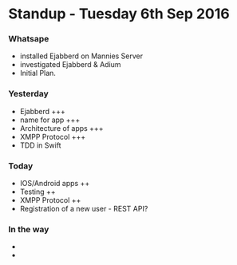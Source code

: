 # Standup - Tuesday 6th Sep 2016

### Whatsape
- installed Ejabberd on Mannies Server
- investigated Ejabberd & Adium
- Initial Plan.

### Yesterday
- Ejabberd +++
- name for app +++
- Architecture of apps +++
- XMPP Protocol +++
- TDD in Swift

### Today
- IOS/Android apps ++
- Testing ++
- XMPP Protocol ++
- Registration of a new user - REST API?

### In the way
-
-
